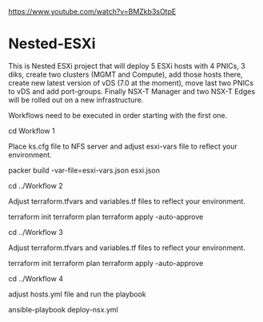 https://www.youtube.com/watch?v=BMZkb3sOtpE

# Nested-ESXi
This is Nested ESXi project that will deploy 5 ESXi hosts with 4 PNICs, 3 diks, create two clusters (MGMT and Compute), add those hosts there, create new latest version of vDS (7.0 at the moment), move last two PNICs to vDS and add port-groups. 
Finally NSX-T Manager and two NSX-T Edges will be rolled out on a new infrastructure.

Workflows need to be executed in order starting with the first one.

cd Workflow 1  

Place ks.cfg file to NFS server and adjust esxi-vars file to reflect your environment.

packer build -var-file=esxi-vars.json esxi.json

cd ../Workflow 2

Adjust terraform.tfvars and variables.tf files to reflect your environment. 

terraform init
terraform plan
terraform apply -auto-approve

cd ../Workflow 3

Adjust terraform.tfvars and variables.tf files to reflect your environment. 

terraform init
terraform plan
terraform apply -auto-approve

cd ../Workflow 4

adjust hosts.yml file and run the playbook

ansible-playbook deploy-nsx.yml
